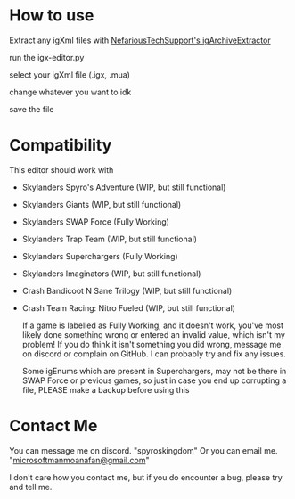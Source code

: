 # How to use
Extract any igXml files with [NefariousTechSupport's igArchiveExtractor](https://github.com/NefariousTechSupport/igArchiveExtractor)

run the igx-editor.py

select your igXml file (.igx, .mua)

change whatever you want to idk

save the file
# Compatibility
This editor should work with
- Skylanders Spyro's Adventure (WIP, but still functional)
- Skylanders Giants (WIP, but still functional)
- Skylanders SWAP Force (Fully Working)
- Skylanders Trap Team (WIP, but still functional)
- Skylanders Superchargers (Fully Working)
- Skylanders Imaginators (WIP, but still functional)
- Crash Bandicoot N Sane Trilogy (WIP, but still functional)
- Crash Team Racing: Nitro Fueled (WIP, but still functional)

  If a game is labelled as Fully Working, and it doesn't work, you've most likely done something wrong or entered an invalid value, which isn't my problem!
  If you do think it isn't something you did wrong, message me on discord or complain on GitHub. I can probably try and fix any issues.

  Some igEnums which are present in Superchargers, may not be there in SWAP Force or previous games, so just in case you end up corrupting a file, PLEASE make a backup before using this
# Contact Me
You can message me on discord. "spyroskingdom"
Or you can email me. "microsoftmanmoanafan@gmail.com"

I don't care how you contact me, but if you do encounter a bug, please try and tell me.
